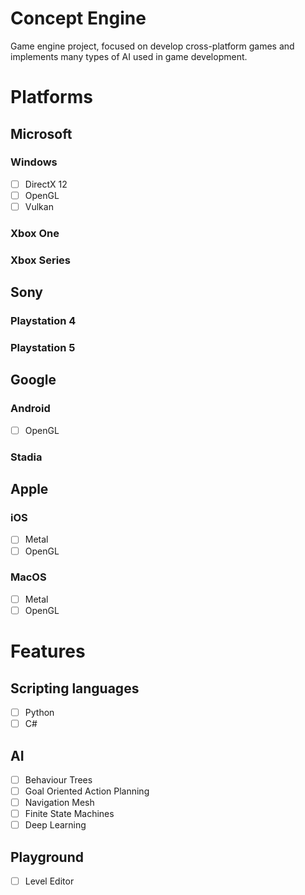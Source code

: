 # Concept Engine

Game engine project, focused on develop cross-platform games and implements many types of AI used in game development.  

# Platforms

## Microsoft
### Windows 
* [ ] DirectX 12
* [ ] OpenGL
* [ ] Vulkan

### Xbox One

### Xbox Series

## Sony

### Playstation 4

### Playstation 5

## Google

### Android
* [ ] OpenGL
### Stadia

## Apple
### iOS
* [ ] Metal
* [ ] OpenGL
### MacOS
* [ ] Metal
* [ ] OpenGL

# Features

## Scripting languages
* [ ] Python
* [ ] C#

## AI
* [ ] Behaviour Trees
* [ ] Goal Oriented Action Planning
* [ ] Navigation Mesh
* [ ] Finite State Machines
* [ ] Deep Learning

## Playground
* [ ] Level Editor